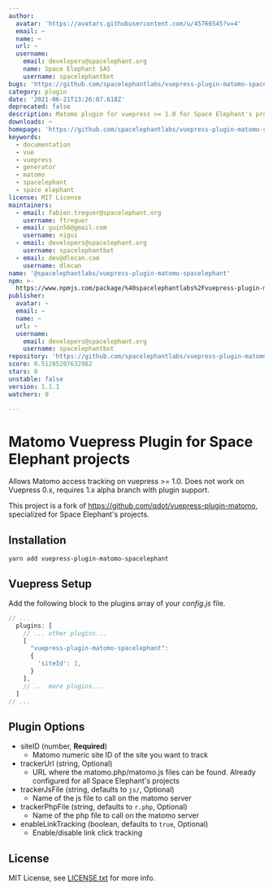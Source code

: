 ```yaml
---
author:
  avatar: 'https://avatars.githubusercontent.com/u/45766545?v=4'
  email: ~
  name: ~
  url: ~
  username:
    email: developers@spacelephant.org
    name: Space Elephant SAS
    username: spacelephantbot
bugs: 'https://github.com/spacelephantlabs/vuepress-plugin-matomo-spacelephant/issues'
category: plugin
date: '2021-06-21T13:26:07.618Z'
deprecated: false
description: Matomo plugin for vuepress >= 1.0 for Space Elephant's projects
downloads: ~
homepage: 'https://github.com/spacelephantlabs/vuepress-plugin-matomo-spacelephant/'
keywords:
  - documentation
  - vue
  - vuepress
  - generator
  - matomo
  - spacelephant
  - space elephant
license: MIT License
maintainers:
  - email: fabien.treguer@spacelephant.org
    username: ftreguer
  - email: guin56@gmail.com
    username: nigui
  - email: developers@spacelephant.org
    username: spacelephantbot
  - email: dev@dlecan.com
    username: dlecan
name: '@spacelephantlabs/vuepress-plugin-matomo-spacelephant'
npm: >-
  https://www.npmjs.com/package/%40spacelephantlabs%2Fvuepress-plugin-matomo-spacelephant
publisher:
  avatar: ~
  email: ~
  name: ~
  url: ~
  username:
    email: developers@spacelephant.org
    username: spacelephantbot
repository: 'https://github.com/spacelephantlabs/vuepress-plugin-matomo-spacelephant'
score: 0.51285207632982
stars: 0
unstable: false
version: 1.1.1
watchers: 0

---
```


# Matomo Vuepress Plugin for Space Elephant projects

Allows Matomo access tracking on vuepress >= 1.0. Does not work on
Vuepress 0.x, requires 1.x alpha branch with plugin support.

This project is a fork of https://github.com/qdot/vuepress-plugin-matomo, specialized for Space Elephant's projects.

## Installation

```
yarn add vuepress-plugin-matomo-spacelephant
```

## Vuepress Setup

Add the following block to the plugins array of your *config.js* file.

```js
// ...
  plugins: [
    // ... other plugins...
    [
      "vuepress-plugin-matomo-spacelephant":
      {
        'siteId': 1,
      }
    ],
    // ... more plugins...
  ]
// ...
```
## Plugin Options

* siteID (number, **Required**)
    * Matomo numeric site ID of the site you want to track
* trackerUrl (string, Optional)
    * URL where the matomo.php/matomo.js files can be found. Already configured for all Space Elephant's projects
* trackerJsFile (string, defaults to `js/`, Optional)
    * Name of the js file to call on the matomo server
* trackerPhpFile (string, defaults to `r.php`, Optional)
    * Name of the php file to call on the matomo server
* enableLinkTracking (boolean, defaults to `true`, Optional)
    * Enable/disable link click tracking
    
## License

MIT License, see [LICENSE.txt](LICENSE.txt) for more info.
